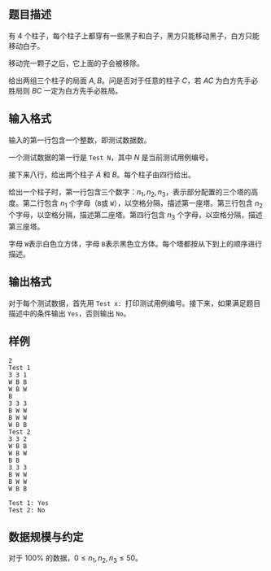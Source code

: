 ## 题目描述

有 $4$ 个柱子，每个柱子上都穿有一些黑子和白子，黑方只能移动黑子，白方只能移动白子。

移动完一颗子之后，它上面的子会被移除。

给出两组三个柱子的局面 $A,B$。问是否对于任意的柱子 $C$，若 $AC$ 为白方先手必胜局则 $BC$ 一定为白方先手必胜局。

## 输入格式

输入的第一行包含一个整数，即测试数据数。

一个测试数据的第一行是 `Test N`，其中 $N$ 是当前测试用例编号。

接下来八行，给出两个柱子 $A$ 和 $B$。每个柱子由四行给出。

给出一个柱子时，第一行包含三个数字：$n_1,n_2,n_3$，表示部分配置的三个塔的高度。第二行包含 $n_1$ 个字母（`B`或 `W`），以空格分隔，描述第一座塔。第三行包含 $n_2$ 个字母，以空格分隔，描述第二座塔。第四行包含 $n_3$ 个字母，以空格分隔，描述第三座塔。

字母 `W`表示白色立方体，字母 `B`表示黑色立方体。每个塔都按从下到上的顺序进行描述。

## 输出格式

对于每个测试数据，首先用 `Test x: `打印测试用例编号。接下来，如果满足题目描述中的条件输出 `Yes`，否则输出 `No`。

## 样例

```input1
2
Test 1
3 3 1
W B B
W B W
B
3 3 3
B W W
B W W
W B B
Test 2
3 3 2
W B B
W B W
B B
3 3 3
B W W
B W W
W B B
```

```output1
Test 1: Yes
Test 2: No
```

## 数据规模与约定

对于 $100\%$ 的数据，$0\le n_1,n_2,n_3\le 50$。
